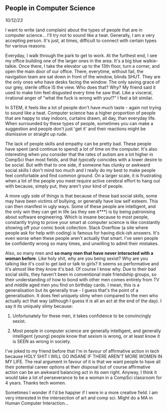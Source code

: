 ## People in Computer Science
*10/12/23*

I want to write (and complain) about the types of people that are in
computer science... I'll try not to sound like a twat. Generally, I am a
very accepting person. It's just, at times, difficult to connect with
certain types for various reasons.

Everyday, I walk through the park to get to work. At the furthest end, I
see my office building one of the larger ones in the area. It's a big
blue walkie-talkie. Once there, I take the elevator up to the 13th
floor, turn a corner, and open the main door of our office. There,
everytime, without fail, the navigation team are sat down in front of
the window, blinds SHUT. They are the only ones who have desks facing
the window. The only saving grace of our grey, sterile office IS the
view. Who does that? Why? My friend said it used to make him feel
disgusted every time he saw that. Like a visceral, irrational anger of
"what the fuck is wrong with you!?" I feel a bit similar.

In STEM, it feels like a lot of people don't have much taste - again not
trying to sound like a twat. Computer science has a higher proportion of
people that are happy to stay indoors, curtains drawn, all day, than
everyday life. When surrounded by these types of people, sometimes you
can make a suggestion and people don't just 'get it' and their reactions
might be dismissive or straight up rude.

The lack of people skills and empathy can be pretty bad. These people
have spent (and continue to spend) a lot of time on the computer. It's
also interesting when you consider that the rates of autism are a lot
higher in CompSci than most fields, and that *typically* coincides with
a lower desire to be social. But with that to one side, if someone has
clunky or awkward social skills I don't mind too much and I really do my
best to make people feel comfortable and find common ground. On a larger
scale, it is frustrating when a lot of the people you meet require
active cerebral effort to hang out with because, simply put, they aren't
your kind of people.

A more ugly side of things is that because of these bad social skills,
some may have been victims of bullying, or generally have low self
esteem. This can then manifest in ugly ways. Some of these people are
intelligent, and the only win they can get in life (as they see
it\*\*\*) is by being patronising about software engineering. Which is
insane because to most people, constantly trying to prove your smart at
computer science is like constantly showing off your comic book
collection. Stack Overflow (a site where people ask for help with
coding) is famous for having dick-ish answers. It's even worse when
these people aren't actually that smart. I've seen people be confidently
wrong so many times, and unwilling to admit their mistakes.

Also, so many men and **so many men that have never interacted with a
woman before**. Like holy shit, why are you being sexist? Why are you
talking like it\'s cool to get laid or talk to girls? It seems so
performative and it's almost like they know it\'s bad. Of course I know
why. Due to their bad social skills, they haven't been in conventional
male friendship groups, so their understanding of how to bond with other
men comes entirely from TV and middle aged men you find on birthday
cards. I mean, this is a generalisation but its generally true - I guess
that\'s the point of a generalisation. It does feel uniquely slimy when
compared to the men who actually act that way (although I guess it is
all an act at the end of the day). I say it its uniquely slimy because:

1.  Unfortunately for these men, it takes confidence to be convincingly sexist.

2.  Most people in computer science are generally intelligent, and generally 
intelligent (young) people know that sexism is wrong, or at least know it is 
SEEN as wrong in society.

I've joked to my friend before that I'm in favour of affirmative action
in tech because HOLY SHIT I WILL GO INSANE IF THERE AREN'T MORE WOMEN IN
MY LIFE. The real argument in favour of it is that we want people to
have all their potential career options at their disposal but of course
affirmative action can be an awkward balancing act in its own right.
Anyway, I think it would take a lot of perseverance to be a woman in a
CompSci classroom for 4 years. Thanks tech women.

Sometimes I wonder if I'd be happier if I were in a more creative field.
I am very interested in the intersection of art and comp sci. Might do a
MA in Human Computer Interaction...

